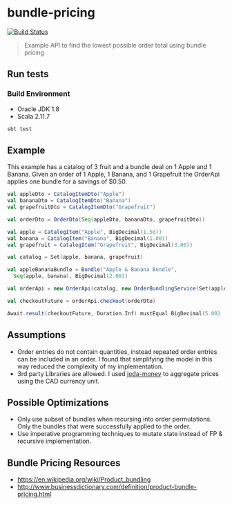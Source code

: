# bundle-pricing

[![Build Status](https://travis-ci.org/seglo/bundle-pricing.svg?branch=master)](https://travis-ci.org/seglo/bundle-pricing)

> Example API to find the lowest possible order total using bundle pricing

## Run tests

### Build Environment

* Oracle JDK 1.8
* Scala 2.11.7

```bash
sbt test
```

## Example

This example has a catalog of 3 fruit and a bundle deal on 1 Apple and 1 Banana.  Given an order of 1 Apple, 1 Banana, and 1 Grapefruit the OrderApi applies one bundle for a savings of $0.50.

```scala
val appleDto = CatalogItemDto("Apple")
val bananaDto = CatalogItemDto("Banana")
val grapefruitDto = CatalogItemDto("Grapefruit")

val orderDto = OrderDto(Seq(appleDto, bananaDto, grapefruitDto))

val apple = CatalogItem("Apple", BigDecimal(1.50))
val banana = CatalogItem("Banana", BigDecimal(1.00))
val grapefruit = CatalogItem("Grapefruit", BigDecimal(3.00))

val catalog = Set(apple, banana, grapefruit)

val appleBananaBundle = Bundle("Apple & Banana Bundle",
  Seq(apple, banana), BigDecimal(2.00))

val orderApi = new OrderApi(catalog, new OrderBundlingService(Set(appleBananaBundle)))

val checkoutFuture = orderApi.checkout(orderDto)

Await.result(checkoutFuture, Duration.Inf) mustEqual BigDecimal(5.00)
```

## Assumptions

* Order entries do not contain quantities, instead repeated order entries can be included in an order.  I found that simplifying the model in this way reduced the complexity of my implementation.
* 3rd party Libraries are allowed.  I used [joda-money](http://www.joda.org/joda-money/) to aggregate prices using the CAD currency unit.

## Possible Optimizations

* Only use subset of bundles when recursing into order permutations.  Only the bundles that were successfully applied to the order.
* Use imperative programming techniques to mutate state instead of FP & recursive implementation.

## Bundle Pricing Resources
* https://en.wikipedia.org/wiki/Product_bundling
* http://www.businessdictionary.com/definition/product-bundle-pricing.html
